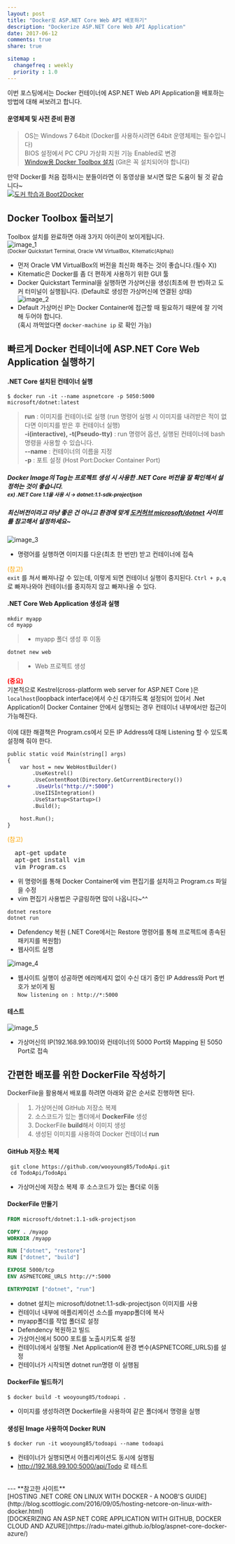 ```yaml
---
layout: post
title: "Docker로 ASP.NET Core Web API 배포하기"
description: "Dockerize ASP.NET Core Web API Application"
date: 2017-06-12
comments: true
share: true

sitemap :
  changefreq : weekly
  priority : 1.0
---
```


이번 포스팅에서는 Docker 컨테이너에 ASP.NET Web API Application을 배포하는 방법에 대해 써보려고 합니다.

#### 운영체제 및 사전 준비 환경
> OS는 Windows 7 64bit (Docker를 사용하시려면 64bit 운영체제는 필수입니다)<br>
> BIOS 설정에서 PC CPU 가상화 지원 기능 Enabled로 변경<br>
> [Window용 Docker Toolbox 설치](https://www.docker.com/products/docker-toolbox)
(Git은 꼭 설치되어야 합니다)

만약 Docker를 처음 접하시는 분들이라면 이 동영상을 보시면 많은 도움이 될 것 같습니다~<br>
[![도커 학습과 Boot2Docker](http://img.youtube.com/vi/MqL5exxZDg4/0.jpg)](https://youtu.be/MqL5exxZDg4) 

## Docker Toolbox 둘러보기
Toolbox 설치를 완료하면 아래 3가지 아이콘이 보이게됩니다.<br>
![image_1](/images/post_3/1.png)<br>
<sup>(Docker Quickstart Terminal, Oracle VM VirtualBox, Kitematic(Alpha))</sup>

- 먼저 Oracle VM VirtualBox의 버전을 최신화 해주는 것이 좋습니다.(필수 X))
- Kitematic은 Docker를 좀 더 편하게 사용하기 위한 GUI 툴
- Docker Quickstart Terminal을 실행하면 가상머신을 생성(최초에 한 번)하고 도커 터미널이 실행됩니다.  (Default로 생성한 가상머신에 연결된 상태)<br>
![image_2](/images/post_3/2.png)
- Default 가상머신 IP는 Docker Container에 접근할 때 필요하기 때문에 잘 기억해 두어야 합니다.<br>
(혹시 까먹었다면  `docker-machine ip` 로 확인 가능)

## 빠르게 Docker 컨테이너에 ASP.NET Core Web Application 실행하기
#### .NET Core 설치된 컨테이너 실행
~~~
$ docker run -it --name aspnetcore -p 5050:5000 microsoft/dotnet:latest
~~~
> <b>run</b> : 이미지를 컨테이너로 실행 (run 명령어 실행 시 이미지를 내려받은 적이 없다면 이미지를 받은 후 컨테이너 실행)<br> 
> <b>-i(interactive), -t(Pseudo-tty)</b> : run 명령어 옵션, 실행된 컨테이너에 bash 명령을 사용할 수 있습니다.<br> 
> <b>--name</b> : 컨테이너의 이름을 지정<br>
> <b>-p</b> : 포트 설정 (Host Port:Docker Container Port)

##### Docker Image의 Tag는 프로젝트 생성 시 사용한 .NET Core 버전을 잘 확인해서 설정하는 것이 좋습니다.<br><sup>ex) .NET Core 1.1을 사용 시 → dotnet:1.1-sdk-projectjson</sup>
##### 최신버전이라고 마냥 좋은 건 아니고 환경에 맞게 [도커허브 microsoft/dotnet](https://hub.docker.com/r/microsoft/dotnet/) 사이트를 참고해서 설정하세요~

![image_3](/images/post_3/3.png)
- 명령어를 실행하면 이미지를 다운(최초 한 번만) 받고 컨테이너에 접속

<span style='color:orange'>(참고)</span><br>
`exit` 를 쳐서 빠져나갈 수 있는데, 이렇게 되면 컨테이너 실행이 중지된다. `Ctrl + p,q` 로 빠져나와야 컨테이너를 중지하지 않고 빠져나올 수 있다.

#### .NET Core Web Application 생성과 실행
~~~
mkdir myapp
cd myapp
~~~
> - myapp 폴더 생성 후 이동

~~~
dotnet new web
~~~
> - Web 프로젝트 생성

<span style='color:red'>**(중요)**</span><br>
기본적으로 Kestrel(cross-platform web server for ASP.NET Core )은 `localhost`(loopback interface)에서 수신 대기하도록 설정되어 있어서 .Net Application이 Docker Container 안에서 실행되는 경우 컨테이너 내부에서만 접근이 가능해진다.<br><br>
이에 대한 해결책은 Program.cs에서 모든 IP Address에 대해 Listening 할 수 있도록 설정해 줘야 한다.

~~~ diff
public static void Main(string[] args)
{
    var host = new WebHostBuilder()
        .UseKestrel()
        .UseContentRoot(Directory.GetCurrentDirectory())
+        .UseUrls("http://*:5000")
        .UseIISIntegration()
        .UseStartup<Startup>()
        .Build();

    host.Run();
}
~~~
<span style='color:orange'>(참고)</span>
<pre>
  apt-get update
  apt-get install vim
  vim Program.cs
</pre>

- 위 명령어를 통해 Docker Container에 vim 편집기를 설치하고 Program.cs 파일을 수정
- vim 편집기 사용법은 구글링하면 많이 나옵니다~^^
~~~
dotnet restore
dotnet run
~~~
- Defendency 복원 (.NET Core에서는 Restore 명령어를 통해 프로젝트에 종속된 패키지를 복원함)<br>
- 웹사이트 실행

![image_4](/images/post_3/4.png)
- 웹사이트 실행이 성공하면 에러메세지 없이 수신 대기 중인 IP Address와 Port 번호가 보이게 됨<br>
`Now listening on : http://*:5000` 

#### 테스트
![image_5](/images/post_3/5.png)
- 가상머신의 IP(192.168.99.100)와 컨테이너의 5000 Port와 Mapping 된 5050 Port로 접속

## 간편한 배포를 위한 DockerFile 작성하기
DockerFile을 활용해서 배포를 하려면 아래와 같은 순서로 진행하면 된다.
> 1. 가상머신에 GitHub 저장소 복제 
> 2. 소스코드가 있는 폴더에서 <b>DockerFile</b> 생성
> 3. DockerFile <b>build</b>해서 이미지 생성
> 4. 생성된 이미지를 사용하여 Docker 컨테이너 <b>run</b>

#### GitHub 저장소 복제
~~~
 git clone https://github.com/wooyoung85/TodoApi.git
 cd TodoApi/TodoApi
~~~
- 가상머신에 저장소 복제 후 소스코드가 있는 폴더로 이동

#### DockerFile 만들기
~~~ dockerfile
FROM microsoft/dotnet:1.1-sdk-projectjson

COPY . /myapp
WORKDIR /myapp

RUN ["dotnet", "restore"]
RUN ["dotnet", "build"]

EXPOSE 5000/tcp
ENV ASPNETCORE_URLS http://*:5000

ENTRYPOINT ["dotnet", "run"]
~~~
- dotnet 설치는 microsoft/dotnet:1.1-sdk-projectjson 이미지를 사용
- 컨테이너 내부에 애플리케이션 소스를 myapp폴더에 복사
- myapp폴더를 작업 폴더로 설정
- Defendency 복원하고 빌드
- 가상머신에서 5000 포트를 노출시키도록 설정
- 컨테이너에서 실행될 .Net Application에 환경 변수(ASPNETCORE_URLS)를 설정
- 컨테이너가 시작되면 dotnet run명령 이 실행됨

#### DockerFile 빌드하기
~~~ docker
$ docker build -t wooyoung85/todoapi .
~~~
- 이미지를 생성하려면 Dockerfile을 사용하여 같은 폴더에서 명령을 실행

#### 생성된 Image 사용하여 Docker RUN
~~~ docker
$ docker run -it wooyoung85/todoapi --name todoapi
~~~
- 컨테이너가 실행되면서 어플리케이션도 동시에 실행됨
- http://192.168.99.100:5000/api/Todo 로 테스트

<br>
---
**참고한 사이트** <br>
[HOSTING .NET CORE ON LINUX WITH DOCKER - A NOOB'S GUIDE](http://blog.scottlogic.com/2016/09/05/hosting-netcore-on-linux-with-docker.html)<br>
[DOCKERIZING AN ASP.NET CORE APPLICATION WITH GITHUB, DOCKER CLOUD AND AZURE](https://radu-matei.github.io/blog/aspnet-core-docker-azure/)<br>
